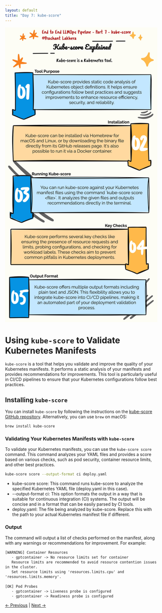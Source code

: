 ```yaml
---
layout: default
title: "Day 7: kube-score"
---
```


![kube-score](img/kube-score.jpg)
# Using `kube-score` to Validate Kubernetes Manifests

`kube-score` is a tool that helps you validate and improve the quality of your Kubernetes manifests. It performs a static analysis of your manifests and provides recommendations for improvements. This tool is particularly useful in CI/CD pipelines to ensure that your Kubernetes configurations follow best practices.

## Installing `kube-score`

You can install `kube-score` by following the instructions on the [kube-score GitHub repository](https://github.com/zegl/kube-score). Alternatively, you can use `brew` on macOS:

```bash
brew install kube-score
```

### Validating Your Kubernetes Manifests with `kube-score`

To validate your Kubernetes manifests, you can use the `kube-score score` command. This command analyzes your YAML files and provides a score based on various checks, such as pod security, container resource limits, and other best practices.

```bash
kube-score score --output-format ci deploy.yaml
```

* kube-score score: This command runs kube-score to analyze the specified Kubernetes YAML file (deploy.yaml in this case).
* --output-format ci: This option formats the output in a way that is suitable for continuous integration (CI) systems. The output will be concise and in a format that can be easily parsed by CI tools.
* deploy.yaml: The file being analyzed by kube-score. Replace this with the path to your actual Kubernetes manifest file if different.

### Output

The command will output a list of checks performed on the manifest, along with any warnings or recommendations for improvement. For example:

```
[WARNING] Container Resources
   · gptcontainer -> No resource limits set for container
   Resource limits are recommended to avoid resource contention issues in the cluster.
   Set resource limits using 'resources.limits.cpu' and 'resources.limits.memory'.

[OK] Pod Probes
   · gptcontainer -> Liveness probe is configured
   · gptcontainer -> Readiness probe is configured
```
[← Previous](06-Kubernetes) | [Next →](08-EKS)

